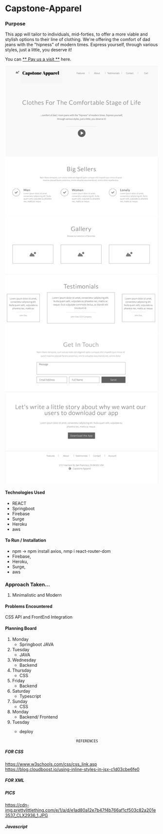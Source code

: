 # Capstone-Apparel


### Purpose
This app will tailor to individuals, mid-forties, to offer a more viable and stylish options to their line of clothing. We're offering the comfort of dad jeans with the "hipness" of modern times. Express yourself, through various styles, just a little, you deserve it!

You can [** Pay us a visit **](https://capstone-apparel.herokuapp.com/) here.

![wireframe](./WireframeApparel1.png)
![wireframe](./WireframeApparel2.png)
![wireframe](./WireframeApparel3.png)
![wireframe](./WireframeApparel4.png)
![wireframe](./WireframeApparel5.png)
![wireframe](./WireframeApparel6.png)
 

 #### Technologies Used
 + REACT
 + Springboot
 + Firebase
 + Surge
 + Heroku
 + aws

 

 #### To Run / Installation
 + npm -> npm install axios, nmp i react-router-dom
 + Firebase, 
 + Heroku, 
 + Surge,
 + aws

 ### Approach Taken...
 1. Minimalistic and Modern


 #### Problems Encountered
 CSS
 API and FrontEnd Integration


 #### Planning Board
 
 1. Monday
    + Springboot JAVA
 2. Tuesday
    + JAVA
 3. Wednesday
    + Backend
 4. Thursday
    + CSS
 5. Friday
    + Backend
 6. Saturday
    + Typescript
 7. Sunday
    + CSS
 8. Monday
    + Backend/ Frontend
 9. Tuesday
    + deploy




                                    REFERENCES

##### FOR CSS
https://www.w3schools.com/css/css_link.asp
https://blog.cloudboost.io/using-inline-styles-in-jsx-c1d03cbe6fe0



##### FOR XML

##### PICS
https://cdn-img.prettylittlething.com/e/1/a/d/e1ad80a12e7b47f4b766af1cf503c82a201e3537_CLX2936_1.JPG




##### Javascript

